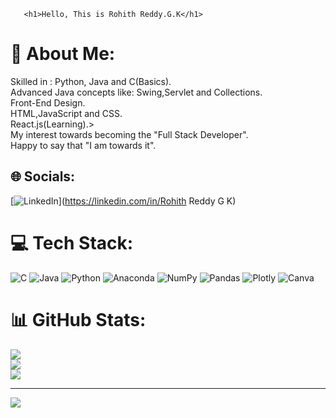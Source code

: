        <h1>Hello, This is Rohith Reddy.G.K</h1>
       
# 💫 About Me:
Skilled in : Python, Java and C(Basics).<br>Advanced Java concepts like: Swing,Servlet and Collections.<br>Front-End Design.<br>HTML,JavaScript and CSS.<br>React.js(Learning).><br>My interest towards becoming the "Full Stack Developer".<br>Happy to say that "I am towards it".


## 🌐 Socials:
[![LinkedIn](https://img.shields.io/badge/LinkedIn-%230077B5.svg?logo=linkedin&logoColor=white)](https://linkedin.com/in/Rohith Reddy G K) 

# 💻 Tech Stack:
![C](https://img.shields.io/badge/c-%2300599C.svg?style=flat-square&logo=c&logoColor=white) ![Java](https://img.shields.io/badge/java-%23ED8B00.svg?style=flat-square&logo=openjdk&logoColor=white) ![Python](https://img.shields.io/badge/python-3670A0?style=flat-square&logo=python&logoColor=ffdd54) ![Anaconda](https://img.shields.io/badge/Anaconda-%2344A833.svg?style=flat-square&logo=anaconda&logoColor=white) ![NumPy](https://img.shields.io/badge/numpy-%23013243.svg?style=flat-square&logo=numpy&logoColor=white) ![Pandas](https://img.shields.io/badge/pandas-%23150458.svg?style=flat-square&logo=pandas&logoColor=white) ![Plotly](https://img.shields.io/badge/Plotly-%233F4F75.svg?style=flat-square&logo=plotly&logoColor=white) ![Canva](https://img.shields.io/badge/Canva-%2300C4CC.svg?style=flat-square&logo=Canva&logoColor=white)
# 📊 GitHub Stats:
![](https://github-readme-stats.vercel.app/api?username=RohithReddyGK&theme=tokyonight&hide_border=false&include_all_commits=true&count_private=true)<br/>
![](https://github-readme-streak-stats.herokuapp.com/?user=RohithReddyGK&theme=tokyonight&hide_border=false)<br/>
![](https://github-readme-stats.vercel.app/api/top-langs/?username=RohithReddyGK&theme=tokyonight&hide_border=false&include_all_commits=true&count_private=true&layout=compact)

---
[![](https://visitcount.itsvg.in/api?id=RohithReddyGK&icon=0&color=0)](https://visitcount.itsvg.in)

<!-- Proudly created with GPRM ( https://gprm.itsvg.in ) -->
